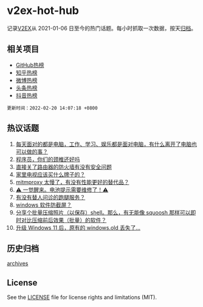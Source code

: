 # v2ex-hot-hub

 记录[V2EX](https://www.v2ex.com/)从 2021-01-06 日至今的热门话题。每小时抓取一次数据，按天[归档](archives)。
 
 ## 相关项目

- [GitHub热榜](https://github.com/snaildev/github-hot-hub)
- [知乎热榜](https://github.com/snaildev/zhihu-hot-hub)
- [微博热榜](https://github.com/snaildev/weibo-hot-hub)
- [头条热榜](https://github.com/snaildev/toutiao-hot-hub)
- [抖音热榜](https://github.com/snaildev/douyin-hot-hub)


 `更新时间：2022-02-20 14:07:18 +0800`

## 热议话题

1. [每天面对的都是电脑，工作、学习、娱乐都是面对电脑，有什么离开了电脑也可以做的事？](https://www.v2ex.com/t/835022)
1. [程序员，你们的颈椎还好吗](https://www.v2ex.com/t/835152)
1. [直接关了路由器的防火墙有没有安全问题](https://www.v2ex.com/t/835079)
1. [家里电视应该买什么牌子的？](https://www.v2ex.com/t/835139)
1. [mitmproxy 太慢了，有没有性能更好的替代品？](https://www.v2ex.com/t/835061)
1. [⚠️ 一觉醒来。电池提示需要维修了！⚠️](https://www.v2ex.com/t/835096)
1. [有没有替人问诊的跑腿服务？](https://www.v2ex.com/t/835041)
1. [windows 软件防截屏？](https://www.v2ex.com/t/835037)
1. [分享个批量压缩照片（以保存）shell。那么，有无能像 squoosh 那样可以即时对比压缩前后效果（批量）的软件？](https://www.v2ex.com/t/835023)
1. [升级 Windows 11 后，原有的 windows.old 丢失了...](https://www.v2ex.com/t/835058)

## 历史归档

[archives](archives)

## License

See the [LICENSE](LICENSE) file for license rights and limitations (MIT).
